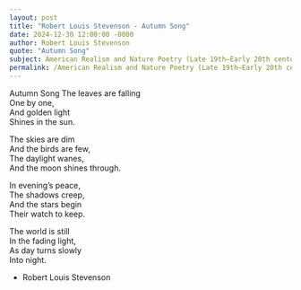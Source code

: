 ```yaml
---
layout: post
title: "Robert Louis Stevenson - Autumn Song"
date: 2024-12-30 12:00:00 -0000
author: Robert Louis Stevenson
quote: "Autumn Song"
subject: American Realism and Nature Poetry (Late 19th–Early 20th century)
permalink: /American Realism and Nature Poetry (Late 19th–Early 20th century)/Robert Louis Stevenson/Robert Louis Stevenson - Autumn Song
---
```


Autumn Song
The leaves are falling  
       One by one,  
And golden light  
       Shines in the sun.

The skies are dim  
       And the birds are few,  
The daylight wanes,  
       And the moon shines through.

In evening’s peace,  
       The shadows creep,  
And the stars begin  
       Their watch to keep.

The world is still  
       In the fading light,  
As day turns slowly  
       Into night.




- Robert Louis Stevenson
